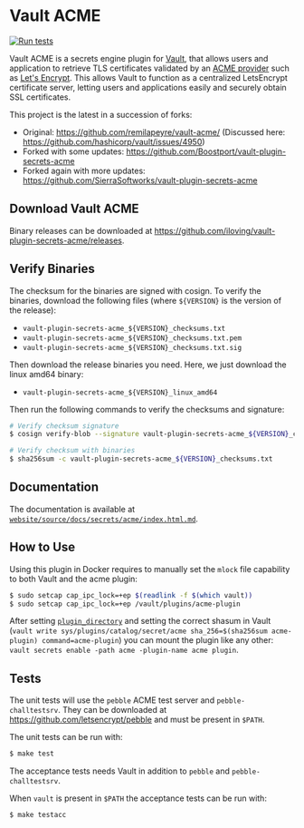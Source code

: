# Vault ACME
[![Run tests](https://github.com/Boostport/vault-plugin-secrets-acme/actions/workflows/test.yml/badge.svg)](https://github.com/Boostport/vault-plugin-secrets-acme/actions/workflows/test.yml)

Vault ACME is a secrets engine plugin for [Vault](https://www.vaultproject.io/), that allows
users and application to retrieve TLS certificates validated by an [ACME provider](https://tools.ietf.org/html/rfc8555)
such as [Let's Encrypt](https://letsencrypt.org/).  This allows Vault to function as a centralized LetsEncrypt certificate server, letting users and applications easily and securely obtain SSL certificates.

This project is the latest in a succession of forks:
* Original: https://github.com/remilapeyre/vault-acme/ (Discussed here: https://github.com/hashicorp/vault/issues/4950)
* Forked with some updates:  https://github.com/Boostport/vault-plugin-secrets-acme
* Forked again with more updates:  https://github.com/SierraSoftworks/vault-plugin-secrets-acme

## Download Vault ACME
Binary releases can be downloaded at https://github.com/iloving/vault-plugin-secrets-acme/releases.

## Verify Binaries
The checksum for the binaries are signed with cosign. To verify the binaries, download the following files (where
`${VERSION}` is the version of the release):
- `vault-plugin-secrets-acme_${VERSION}_checksums.txt`
- `vault-plugin-secrets-acme_${VERSION}_checksums.txt.pem`
- `vault-plugin-secrets-acme_${VERSION}_checksums.txt.sig`

Then download the release binaries you need. Here, we just download the linux amd64 binary:
-  `vault-plugin-secrets-acme_${VERSION}_linux_amd64`

Then run the following commands to verify the checksums and signature:
```sh
# Verify checksum signature
$ cosign verify-blob --signature vault-plugin-secrets-acme_${VERSION}_checksums.txt.sig --certificate vault-plugin-secrets-acme_${VERSION}_checksums.txt.pem vault-plugin-secrets-acme_${VERSION}_checksums.txt --certificate-identity "https://github.com/Boostport/vault-plugin-secrets-acme/.github/workflows/release.yml@refs/tags/v${VERSION}" --certificate-oidc-issuer "https://token.actions.githubusercontent.com"

# Verify checksum with binaries
$ sha256sum -c vault-plugin-secrets-acme_${VERSION}_checksums.txt
```

## Documentation
The documentation is available at [`website/source/docs/secrets/acme/index.html.md`](website/source/docs/secrets/acme/index.html.md).

## How to Use
Using this plugin in Docker requires to manually set the `mlock` file capability
to both Vault and the acme plugin:

```sh
$ sudo setcap cap_ipc_lock=+ep $(readlink -f $(which vault))
$ sudo setcap cap_ipc_lock=+ep /vault/plugins/acme-plugin
```

After setting [`plugin_directory`](https://www.vaultproject.io/docs/configuration/#plugin_directory)
and setting the correct shasum in Vault (`vault write sys/plugins/catalog/secret/acme sha_256=$(sha256sum acme-plugin) command=acme-plugin`)
you can mount the plugin like any other: `vault secrets enable -path acme -plugin-name acme plugin`.


## Tests
The unit tests will use the `pebble` ACME test server and `pebble-challtestsrv`.
They can be downloaded at https://github.com/letsencrypt/pebble and must be
present in `$PATH`.

The unit tests can be run with:

```bash
$ make test
```

The acceptance tests needs Vault in addition to `pebble` and `pebble-challtestsrv`.

When `vault` is present in `$PATH` the acceptance tests can be run with:

```bash
$ make testacc
```

